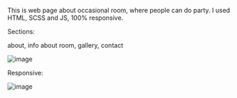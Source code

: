 This is web page about occasional room, where people can do party. I used HTML, SCSS and JS, 100% responsive.

Sections:

about,
info about room,
gallery,
contact


![image](https://user-images.githubusercontent.com/98185055/206145145-7aee8453-930f-4520-b144-65c69684c679.png)


Responsive:

![image](https://user-images.githubusercontent.com/98185055/206145419-4a63f050-e148-4533-993c-39c7e488e4dd.png)

